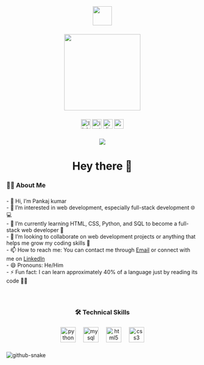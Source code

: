 <div align="center">
  <img height="50" src="https://readme-typing-svg.herokuapp.com?font=Boldonse&pause=1000&color=F7630D&center=true&width=1000&lines=Hi+there!+I%E2%80%99m+a+student;Who+is+aspiring+to+become+a+full-stack+web+developer;Exploring+new+technologies+every+day+%F0%9F%9A%80"  />
</div>

###

<div align="center">
  <img height="200" src="https://media.giphy.com/media/QTfX9Ejfra3ZmNxh6B/giphy.gif"  />
</div>

###

<div align="center">
  <img src="https://img.shields.io/static/v1?message=LinkedIn&logo=linkedin&label=&color=0077B5&logoColor=white&labelColor=&style=for-the-badge" height="25" alt="linkedin logo"  />
  <img src="https://img.shields.io/static/v1?message=Instagram&logo=instagram&label=&color=E4405F&logoColor=white&labelColor=&style=for-the-badge" height="25" alt="instagram logo"  />
  <img src="https://img.shields.io/static/v1?message=Discord&logo=discord&label=&color=7289DA&logoColor=white&labelColor=&style=for-the-badge" height="25" alt="discord logo"  />
  <img src="https://img.shields.io/static/v1?message=Gmail&logo=gmail&label=&color=D14836&logoColor=white&labelColor=&style=for-the-badge" height="25" alt="gmail logo"  />
</div>

###

<div align="center">
  <img src="https://visitor-badge.laobi.icu/badge?page_id=devkeypankaj.devkeypankaj&"  />
</div>

###

<h1 align="center">Hey there 👋</h1>

###

<h3 align="left">👩‍💻  About Me</h3>

###

<p align="left">- 👋 Hi, I’m Pankaj kumar<br>- 👀 I’m interested in web development, especially full-stack development 🌐💻<br>- 🌱 I’m currently learning HTML, CSS, Python, and SQL to become a full-stack web developer 🚀<br>- 💞️ I’m looking to collaborate on web development projects or anything that helps me grow my coding skills 🌱<br>- 📫 How to reach me: You can contact me through <a href="mailtodevkey@gmail.com">Email</a> or connect with me on <a href="https://www.linkedin.com/in/devkey-pankaj/">LinkedIn</a> <br>- 😄 Pronouns: He/Him<br>- ⚡ Fun fact: I can learn approximately 40% of a language just by reading its code 👀💡</p>

###
<br>

<h3 align="center">🛠 Technical Skills</h3>

###

<div align="center">
  <img src="https://cdn.jsdelivr.net/gh/devicons/devicon/icons/python/python-original.svg" height="40" alt="python logo"  />
  <img width="12" />
  <img src="https://cdn.jsdelivr.net/gh/devicons/devicon/icons/mysql/mysql-original.svg" height="40" alt="mysql logo"  />
  <img width="12" />
  <img src="https://cdn.jsdelivr.net/gh/devicons/devicon/icons/html5/html5-original.svg" height="40" alt="html5 logo"  />
  <img width="12" />
  <img src="https://cdn.jsdelivr.net/gh/devicons/devicon/icons/css3/css3-original.svg" height="40" alt="css3 logo"  />
</div>

###

<picture>
  <source media="(prefers-color-scheme: dark)" srcset="https://raw.githubusercontent.com/tobiasmeyhoefer/tobiasmeyhoefer/output/github-snake-dark.svg" />
  <source media="(prefers-color-scheme: light)" srcset="https://raw.githubusercontent.com/tobiasmeyhoefer/tobiasmeyhoefer/output/github-snake.svg" />
  <img alt="github-snake" src="https://raw.githubusercontent.com/tobiasmeyhoefer/tobiasmeyhoefer/output/github-snake.svg" />
</picture>

###
